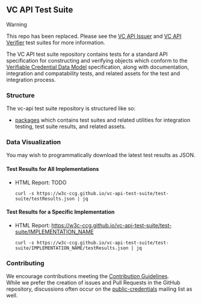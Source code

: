 ## VC API Test Suite

> [!WARNING]
> This repo has been replaced. Please see the
> [VC API Issuer](https://github.com/w3c-ccg/vc-api-issuer-test-suite) and
> [VC API Verifier](https://github.com/w3c-ccg/vc-api-verifier-test-suite) test
> suites for more information.

The VC API test suite repository contains tests for a standard API specification for constructing and verifying objects which conform to the [Verifiable Credential Data Model](https://www.w3.org/TR/vc-data-model/) specification, along with documentation, integration and compatability tests, and related assets for the test and integration process.

### Structure

The vc-api test suite repository is structured like so:

- [packages](./packages/) which contains test suites and related utilities for integration testing, test suite results, and related assets.

### Data Visualization

You may wish to programmatically download the latest test results as JSON.

#### Test Results for All Implementations

- HTML Report: TODO

  ```
  curl -s https://w3c-ccg.github.io/vc-api-test-suite/test-suite/testResults.json | jq
  ```

#### Test Results for a Specific Implementation

- HTML Report: https://w3c-ccg.github.io/vc-api-test-suite/test-suite/IMPLEMENTATION_NAME

  ```
  curl -s https://w3c-ccg.github.io/vc-api-test-suite/test-suite/IMPLEMENTATION_NAME/testResults.json | jq
  ```

### Contributing

We encourage contributions meeting the [Contribution Guidelines](CONTRIBUTING.md).  
While we prefer the creation of issues and Pull Requests in the GitHub repository, discussions often occur on the [public-credentials](http://lists.w3.org/Archives/Public/public-credentials/) mailing list as well.
